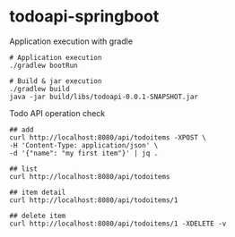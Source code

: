# todoapi-springboot

Application execution with gradle

```shell
# Application execution
./gradlew bootRun

# Build & jar execution
./gradlew build
java -jar build/libs/todoapi-0.0.1-SNAPSHOT.jar
```

Todo API operation check

```shell
## add
curl http://localhost:8080/api/todoitems -XPOST \
-H 'Content-Type: application/json' \
-d '{"name": "my first item"}' | jq .

## list
curl http://localhost:8080/api/todoitems

## item detail
curl http://localhost:8080/api/todoitems/1

## delete item
curl http://localhost:8080/api/todoitems/1 -XDELETE -v

```
